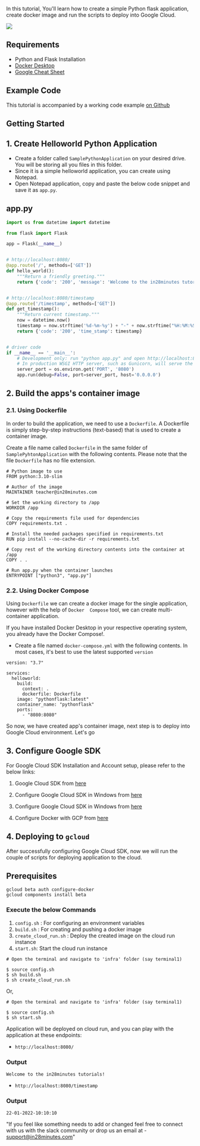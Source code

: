 In this tutorial, You'll learn how to create a simple Python flask application, create docker image and run the scripts to deploy into Google Cloud.

![](./images/google/cloudrun_app.png)

## Requirements
* Python and Flask Installation
* [Docker Desktop](https://www.docker.com/products/docker-desktop)
* [Google Cheat Sheet](https://cloud.google.com/sdk/docs/images/gcloud-cheat-sheet.pdf)

## Example Code
This tutorial is accompanied by a working code example [on Github]()

## Getting Started

## 1. Create Helloworld Python Application

* Create a folder called ``SamplePythonApplication`` on your desired drive. You will be storing all you files in this folder.
* Since it is a simple helloworld application, you can create using Notepad.
* Open Notepad application, copy and paste the below code snippet and save it as ``app.py``.

## app.py

```python
import os from datetime import datetime

from flask import Flask

app = Flask(__name__)


# http://localhost:8080/
@app.route('/', methods=['GET'])
def hello_world():
    """Return a friendly greeting."""
    return {'code': '200', 'message': 'Welcome to the in28minutes tutorials!'}


# http://localhost:8080/timestamp
@app.route('/timestamp', methods=['GET'])
def get_timestamp():
    """Return current timestamp."""
    now = datetime.now()
    timestamp = now.strftime('%d-%m-%y') + "-" + now.strftime("%H:%M:%S")
    return {'code': '200', 'time_stamp': timestamp}


# driver code
if __name__ == '__main__':
    # Development only: run "python app.py" and open http://localhost:8080
    # In production WSGI HTTP server, such as Gunicorn, will serve the app.
    server_port = os.environ.get('PORT', '8080')
    app.run(debug=False, port=server_port, host='0.0.0.0')


```

## 2. Build the apps's container image 

### 2.1. Using Dockerfile

In order to build the application, we need to use a ``Dockerfile``. A Dockerfile is simply step-by-step instructions (text-based) that is used to create a container image.

Create a file name called ``Dockerfile`` in the same folder of ``SamplePyhtonApplication`` with the following contents. Please note that the file ``Dockerfile`` has no file extension.

```
# Python image to use
FROM python:3.10-slim

# Author of the image
MAINTAINER teacher@in28minutes.com

# Set the working directory to /app
WORKDIR /app

# Copy the requirements file used for dependencies
COPY requirements.txt .

# Install the needed packages specified in requirements.txt
RUN pip install --no-cache-dir -r requirements.txt

# Copy rest of the working directory contents into the container at /app
COPY . .

# Run app.py when the container launches
ENTRYPOINT ["python3", "app.py"]

```

### 2.2. Using Docker Compose

Using ``Dockerfile`` we can create a docker image for the single application, however with the help of ``Docker  Compose`` tool, we can create multi-container application.

If you have installed Docker Desktop in your respective operating system, you already have the Docker Compose!.

* Create a file named ``docker-compose.yml`` with the following contents. 
In most cases, it's best to use the latest supported ``version``

```
version: "3.7"

services:
  helloworld:
    build:
      context: .
      dockerfile: Dockerfile
    image: "pythonflask:latest"
    container_name: "pythonflask"
    ports:
      - "8080:8080"
```

So now, we have created app's container image, next step is to deploy into Google Cloud environment. Let's go

## 3. Configure Google SDK

For Google Cloud SDK Installation and Account setup, please refer to the below links:

1. Google Cloud SDK from [here](https://cloud.google.com/sdk/docs/install)

2. Configure Google Cloud SDK in Windows from [here](https://cloudaffaire.com/how-to-install-and-configure-google-cloud-sdk-or-gcloud-on-windows-os/)

3. Configure Google Cloud SDK in Windows from [here](https://cloud.google.com/docs/authentication/production#linux-or-macos)

4. Configure Docker with GCP from [here](https://cloud.google.com/container-registry/docs/advanced-authentication#gcloud-helper)

## 4. Deploying to `gcloud`

After successfully configuring Google Cloud SDK, now we will run the couple of scripts for deploying application to the cloud.

## Prerequisites

```shell
gcloud beta auth configure-docker
gcloud components install beta
```
### Execute the below Commands

1. `config.sh` : For configuring an environment variables
2. `build.sh` : For creating and pushing a docker image
3. `create_cloud_run.sh` : Deploy the created image on the cloud run instance
4. `start.sh`: Start the cloud run instance

```shell
# Open the terminal and navigate to 'infra' folder (say terminal1)

$ source config.sh
$ sh build.sh
$ sh create_cloud_run.sh
```

Or,

```shell
# Open the terminal and navigate to 'infra' folder (say terminal1)

$ source config.sh
$ sh start.sh
```
Application will be deployed on cloud run, and you can play with the application at these endpoints:

* `http://localhost:8080/`

### Output
```shell
Welcome to the in28minutes tutorials!
```
* `http://localhost:8080/timestamp`
### Output
```shell
22-01-2022-10:10:10
```

"If you feel like something needs to add or changed feel free to connect with us with the slack community or drop us an email at - support@in28minutes.com"
